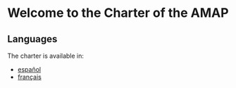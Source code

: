 # Welcome to the Charter of the AMAP

## Languages

The charter is available in:

+ [español](charte.es_ES.md)
+ [français](charte.fr_FR.md)
